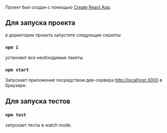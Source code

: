 Проект был создан с помощью [Create React App](https://github.com/facebook/create-react-app).

## Для запуска проекта

в дериктории проекта запустите следующие скрипты

### `npm i`

установит все необходимые пакеты

### `npm start`

Запускает приложение посредством дев-сервера [http://localhost:3000](http://localhost:3000) в браузере.

## Для запуска тестов

### `npm test`

запускает тесты в watch mode.



